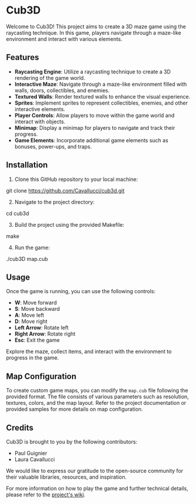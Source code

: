 # Cub3D

Welcome to Cub3D! This project aims to create a 3D maze game using the raycasting technique. In this game, players navigate through a maze-like environment and interact with various elements.

## Features

- **Raycasting Engine**: Utilize a raycasting technique to create a 3D rendering of the game world.
- **Interactive Maze**: Navigate through a maze-like environment filled with walls, doors, collectibles, and enemies.
- **Textured Walls**: Render textured walls to enhance the visual experience.
- **Sprites**: Implement sprites to represent collectibles, enemies, and other interactive elements.
- **Player Controls**: Allow players to move within the game world and interact with objects.
- **Minimap**: Display a minimap for players to navigate and track their progress.
- **Game Elements**: Incorporate additional game elements such as bonuses, power-ups, and traps.

## Installation

1. Clone this GitHub repository to your local machine:

  git clone https://github.com/Cavallucci/cub3d.git

2. Navigate to the project directory:

  cd cub3d

3. Build the project using the provided Makefile:

  make

4. Run the game:

  ./cub3D map.cub

## Usage

Once the game is running, you can use the following controls:

- **W**: Move forward
- **S**: Move backward
- **A**: Move left
- **D**: Move right
- **Left Arrow**: Rotate left
- **Right Arrow**: Rotate right
- **Esc**: Exit the game

Explore the maze, collect items, and interact with the environment to progress in the game.

## Map Configuration

To create custom game maps, you can modify the `map.cub` file following the provided format. The file consists of various parameters such as resolution, textures, colors, and the map layout. Refer to the project documentation or provided samples for more details on map configuration.

## Credits

Cub3D is brought to you by the following contributors:

- Paul Guignier
- Laura Cavallucci

We would like to express our gratitude to the open-source community for their valuable libraries, resources, and inspiration.

For more information on how to play the game and further technical details, please refer to the [project's wiki](https://github.com/Cavallucci/cub3d/wiki).
